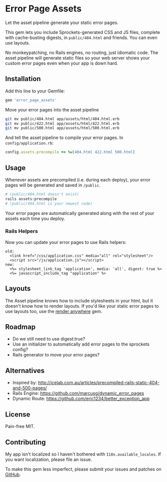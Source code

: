 # Error Page Assets

Let the asset pipeline generate your static error pages.

This gem lets you include Sprockets-generated CSS and JS files,
complete with cache-busting digests, in `public/404.html` and friends.
You can even use layouts.

No monkeypatching, no Rails engines, no routing, just idiomatic code.
The asset pipeline will generate static files so your
web server shows your custom error pages even when your app is down hard.


## Installation

Add this line to your Gemfile:

```ruby
gem 'error_page_assets'
```

Move your error pages into the asset pipeline

```sh
git mv public/404.html app/assets/html/404.html.erb
git mv public/422.html app/assets/html/422.html.erb
git mv public/500.html app/assets/html/500.html.erb
```

And tell the asset pipeline to compile your error pages.
In `config/application.rb`:

```ruby
config.assets.precompile += %w[404.html 422.html 500.html]
```


## Usage

Whenever assets are precompiled (i.e. during each deploy),
your error pages will be generated and saved in `/public`.

```sh
# (public/404.html doesn't exist)
rails assets:precompile
# (public/404.html is your newest code)
```

Your error pages are automatically generated along with the
rest of your assets each time you deploy.

### Rails Helpers

Now you can update your error pages to use Rails helpers:

```erb
old:
  <link href="/css/application.css" media="all" rel="stylesheet"/>
  <script src="/js/application.js"></script>
new:
  <%= stylesheet_link_tag 'application', media: 'all', digest: true %>
  <%= javascript_include_tag "application" %>
```


## Layouts

The Asset pipeline knows how to include stylesheets in your html,
but it doesn't know how to render layouts.  If you'd like your
static error pages to use layouts too, use the
[render anywhere](https://github.com/yappbox/render_anywhere) gem.


## Roadmap

* Do we still need to use digest:true?
* Use an initializer to automatically add error pages to the sprockets config?
* Rails generator to move your error pages?


## Alternatives

* Inspired by: http://icelab.com.au/articles/precompiled-rails-static-404-and-500-pages/
* Rails Engine: https://github.com/marcusg/dynamic_error_pages
* Dynamic Route: https://github.com/eric1234/better_exception_app


## License

Pain-free MIT.


## Contributing

My app isn't localized so I haven't bothered with `I18n.available_locales`.
If you want localization, please file an issue.

To make this gem less imperfect, please submit your issues and patches on
[GitHub](https://github.com/bronson/error_page_assets/).
